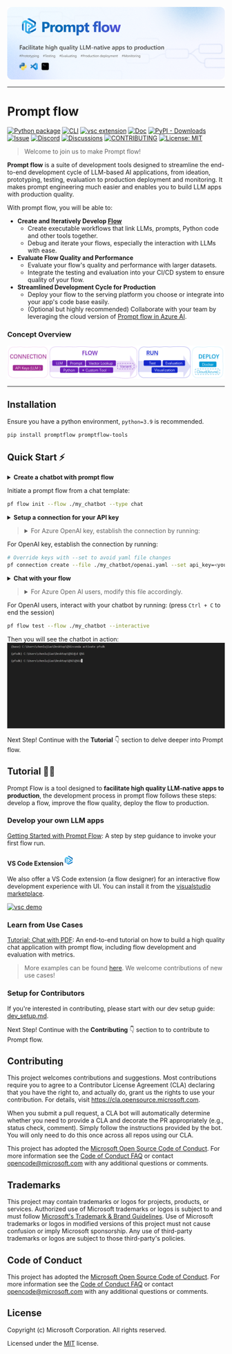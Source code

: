 [![banner](examples/tutorials/quick-start/media/banner.png)](https://microsoft.github.io/promptflow/index.html)

------

# Prompt flow

[![Python package](https://img.shields.io/pypi/v/promptflow)](https://pypi.org/project/promptflow/)
[![CLI](https://img.shields.io/badge/CLI-reference-blue)](https://microsoft.github.io/promptflow/reference/pf-command-reference.html)
[![vsc extension](https://img.shields.io/visual-studio-marketplace/i/prompt-flow.prompt-flow?logo=Visual%20Studio&label=Extension%20install)](https://microsoft.github.io/promptflow/reference/pf-command-reference.html)
[![Doc](https://img.shields.io/badge/Doc-online-green)](https://microsoft.github.io/promptflow/index.html)
[![PyPI - Downloads](https://img.shields.io/pypi/dm/promptflow)](https://pypi.org/project/promptflow/)
[![Issue](https://img.shields.io/github/issues/microsoft/promptflow)](https://github.com/microsoft/promptflow/issues/new/choose)
[![Discord](https://dcbadge.vercel.app/api/server/bnXr6kxs?compact=true&style=flat)](https://discord.gg/bnXr6kxs)
[![Discussions](https://img.shields.io/github/discussions/microsoft/promptflow)](https://github.com/microsoft/promptflow/issues/new/choose)
[![CONTRIBUTING](https://img.shields.io/badge/Contributing-8A2BE2)](https://github.com/microsoft/promptflow/blob/main/CONTRIBUTING.md)
[![License: MIT](https://img.shields.io/github/license/microsoft/promptflow)](https://github.com/microsoft/promptflow/blob/main/LICENSE)

> Welcome to join us to make Prompt flow!

**Prompt flow** is a suite of development tools designed to streamline the end-to-end development cycle of LLM-based AI applications, from ideation, prototyping, testing, evaluation to production deployment and monitoring. It makes prompt engineering much easier and enables you to build LLM apps with production quality.

With prompt flow, you will be able to:

- **Create and Iteratively Develop [Flow](https://microsoft.github.io/promptflow/concepts/concept-flows.html)**
    - Create executable workflows that link LLMs, prompts, Python code and other tools together.
    - Debug and iterate your flows, especially the interaction with LLMs with ease.
- **Evaluate Flow Quality and Performance**
    - Evaluate your flow's quality and performance with larger datasets.
    - Integrate the testing and evaluation into your CI/CD system to ensure quality of your flow.
- **Streamlined Development Cycle for Production**
    - Deploy your flow to the serving platform you choose or integrate into your app's code base easily.
    - (Optional but highly recommended) Collaborate with your team by leveraging the cloud version of [Prompt flow in Azure AI](https://learn.microsoft.com/en-us/azure/machine-learning/prompt-flow/overview-what-is-prompt-flow?view=azureml-api-2).

### Concept Overview

[![concept](examples/tutorials/quick-start/media/concept.png)](https://microsoft.github.io/promptflow/concepts/concept-connections.html)

------

## Installation

Ensure you have a python environment, `python=3.9` is recommended.

```sh
pip install promptflow promptflow-tools
```

## Quick Start ⚡

<details>
<summary><b>Create a chatbot with prompt flow</b></summary>
 It creates a new <b>flow folder</b> named my_chatbot and generates the necessary flow files within it. The --flow argument is the path to the flow folder.
</details>

Initiate a prompt flow from a chat template:

```sh
pf flow init --flow ./my_chatbot --type chat
```

<details>
<summary><b>Setup a connection for your API key</b></summary>
Navigate to the `my_chatbot` folder, you can find a yaml file named `openai.yaml` file, which is the definition of the connection to store your Open AI key.
</details>

> <details>
> <summary>For Azure OpenAI key, establish the connection by running:</summary>
>
> ```sh
> # Override keys and endpoint with --set to avoid yaml file changes
> pf connection create --file ./my_chatbot/azure_openai.yaml --set api_key=<your_api_key> api_base=<your_api_endpoint>
> ```
> </details>

For OpenAI key, establish the connection by running:


```sh
# Override keys with --set to avoid yaml file changes
pf connection create --file ./my_chatbot/openai.yaml --set api_key=<your_api_key>
```

<details>
<summary><b>Chat with your flow</b></summary>
In the `my_chatbot` folder, there's a `flow.dag.yaml` file that outlines the flow, including inputs/outputs, tools, nodes, etc. Note we're using the connection named `open_ai_connection` in the `chat` node.
</details>

> <details>
> <summary>For Azure Open AI users, modify this file accordingly.</summary>
> Replace the 'node:' section with following content and specify the 'deployment_name' to the model deployment you'd like to use.
>
> ```yaml
> nodes:
> - name: chat
>   type: llm
>   source:
>     type: code
>     path: chat.jinja2
>   inputs:
>     deployment_name: <your_azure_open_ai_deployment_name>
>     max_tokens: '256'
>     temperature: '0.7'
>     chat_history: ${inputs.chat_history}
>     question: ${inputs.question}
>   api: chat
>   connection: azure_open_ai_connection
> ```
>  </details>

For OpenAI users, interact with your chatbot by running: (press `Ctrl + C` to end the session)

```sh
pf flow test --flow ./my_chatbot --interactive
```

Then you will see the chatbot in action:
![interactive](examples/tutorials/quick-start/media/interactive.gif)

Next Step! Continue with the **Tutorial**  👇 section to delve deeper into Prompt flow.

## Tutorial 🏃‍♂️

Prompt Flow is a tool designed to **facilitate high quality LLM-native apps to production**, the development process in prompt flow follows these steps: develop a flow, improve the flow quality, deploy the flow to production.

### Develop your own LLM apps

[Getting Started with Prompt Flow](https://microsoft.github.io/promptflow/how-to-guides/quick-start.html): A step by step guidance to invoke your first flow run.

#### VS Code Extension<img src="examples/tutorials/quick-start/media/logo_pf.png" alt="logo" width="25"/> 

We also offer a VS Code extension (a flow designer) for an interactive flow development experience with UI. You can install it from the <a href="https://marketplace.visualstudio.com/items?itemName=prompt-flow.prompt-flow" target="_blank">visualstudio marketplace</a>.

<a href="https://youtu.be/05Utfsm0ptc" title="vsc demo" target="_blank"><img src="https://res.cloudinary.com/marcomontalbano/image/upload/v1694011417/video_to_markdown/images/youtube--05Utfsm0ptc-c05b58ac6eb4c4700831b2b3070cd403.jpg" alt="vsc demo" /></a>

### Learn from Use Cases

[Tutorial: Chat with PDF](https://github.com/microsoft/promptflow/blob/main/examples/tutorials/e2e-development/chat-with-pdf.md): An end-to-end tutorial on how to build a high quality chat application with prompt flow, including flow development and evaluation with metrics.
> More examples can be found [here](./examples/README.md). We welcome contributions of new use cases!

### Setup for Contributors

If you're interested in contributing, please start with our dev setup guide: [dev_setup.md](./docs/dev/dev_setup.md).

Next Step! Continue with the **Contributing**  👇 section to to contribute to Prompt flow.

## Contributing

This project welcomes contributions and suggestions.  Most contributions require you to agree to a
Contributor License Agreement (CLA) declaring that you have the right to, and actually do, grant us
the rights to use your contribution. For details, visit https://cla.opensource.microsoft.com.

When you submit a pull request, a CLA bot will automatically determine whether you need to provide
a CLA and decorate the PR appropriately (e.g., status check, comment). Simply follow the instructions
provided by the bot. You will only need to do this once across all repos using our CLA.

This project has adopted the [Microsoft Open Source Code of Conduct](https://opensource.microsoft.com/codeofconduct/).
For more information see the [Code of Conduct FAQ](https://opensource.microsoft.com/codeofconduct/faq/) or
contact [opencode@microsoft.com](mailto:opencode@microsoft.com) with any additional questions or comments.

## Trademarks

This project may contain trademarks or logos for projects, products, or services. Authorized use of Microsoft
trademarks or logos is subject to and must follow
[Microsoft's Trademark & Brand Guidelines](https://www.microsoft.com/en-us/legal/intellectualproperty/trademarks/usage/general).
Use of Microsoft trademarks or logos in modified versions of this project must not cause confusion or imply Microsoft sponsorship.
Any use of third-party trademarks or logos are subject to those third-party's policies.

## Code of Conduct

This project has adopted the
[Microsoft Open Source Code of Conduct](https://opensource.microsoft.com/codeofconduct/).
For more information see the
[Code of Conduct FAQ](https://opensource.microsoft.com/codeofconduct/faq/)
or contact [opencode@microsoft.com](mailto:opencode@microsoft.com)
with any additional questions or comments.

## License

Copyright (c) Microsoft Corporation. All rights reserved.

Licensed under the [MIT](LICENSE) license.
